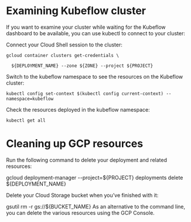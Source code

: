 

# Examining Kubeflow cluster

If you want to examine your cluster while waiting for the Kubeflow dashboard to be available, you can use kubectl to connect to your cluster:

Connect your Cloud Shell session to the cluster:

```
gcloud container clusters get-credentials \

  ${DEPLOYMENT_NAME} --zone ${ZONE} --project ${PROJECT}
```


Switch to the kubeflow namespace to see the resources on the Kubeflow cluster:

```
kubectl config set-context $(kubectl config current-context) --namespace=kubeflow
````

Check the resources deployed in the kubeflow namespace:

```
kubectl get all
```


# Cleaning up GCP resources

Run the following command to delete your deployment and related resources:

gcloud deployment-manager --project=${PROJECT} deployments delete ${DEPLOYMENT_NAME}

Delete your Cloud Storage bucket when you’ve finished with it:

gsutil rm -r gs://${BUCKET_NAME}
As an alternative to the command line, you can delete the various resources using the GCP Console.
